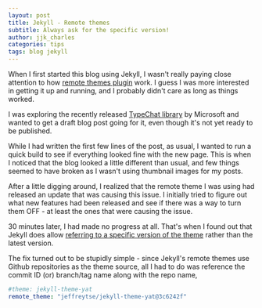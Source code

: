 ```yaml
---
layout: post
title: Jekyll - Remote themes
subtitle: Always ask for the specific version!
author: jjk_charles
categories: tips
tags: blog jekyll  
---
```


When I first started this blog using Jekyll, I wasn't really paying close attention to how [remote themes plugin](https://github.com/benbalter/jekyll-remote-theme) work. I guess I was more interested in getting it up and running, and I probably didn't care as long as things worked.

I was exploring the recently released [TypeChat library](https://microsoft.github.io/TypeChat/blog/introducing-typechat/) by Microsoft and wanted to get a draft blog post going for it, even though it's not yet ready to be published. 

While I had written the first few lines of the post, as usual, I wanted to run a quick build to see if everything looked fine with the new page. This is when I noticed that the blog looked a little different than usual, and few things seemed to have broken as I wasn't using thumbnail images for my posts.

After a little digging around, I realized that the remote theme I was using had released an update that was causing this issue. I initially tried to figure out what new features had been released and see if there was a way to turn them OFF - at least the ones that were causing the issue.

30 minutes later, I had made no progress at all. That's when I found out that Jekyll does allow [referring to a specific version of the theme](https://github.com/benbalter/jekyll-remote-theme#declaring-your-theme) rather than the latest version.

The fix turned out to be stupidly simple - since Jekyll's remote themes use Github repositories as the theme source, all I had to do was reference the commit ID (or) branch/tag name along with the repo name,

```yaml
#theme: jekyll-theme-yat
remote_theme: "jeffreytse/jekyll-theme-yat@3c6242f"
```